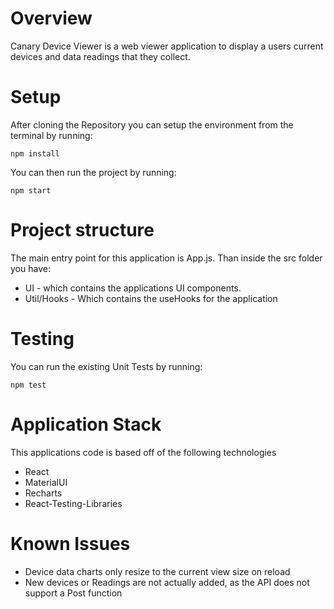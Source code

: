 
# Overview

Canary Device Viewer is a web viewer application to display a users current devices and data readings that they collect.

# Setup

After cloning the Repository you can setup the environment from the terminal by running:
```
npm install
```

You can then run the project by running:
```
npm start
```

# Project structure

The main entry point for this application is App.js. Than inside the src folder you have: 
- UI - which contains the applications UI components.
- Util/Hooks - Which contains the useHooks for the application

# Testing

You can run the existing Unit Tests by running: 
```
npm test
```

# Application Stack

This applications code is based off of the following technologies

- React
- MaterialUI
- Recharts
- React-Testing-Libraries

# Known Issues

- Device data charts only resize to the current view size on reload
- New devices or Readings are not actually added, as the API does not support a Post function
